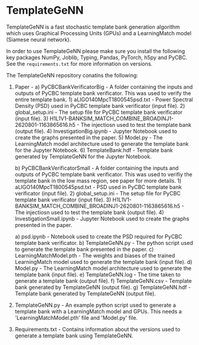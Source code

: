 # TemplateGeNN
TemplateGeNN is a fast stochastic template bank generation algorithm which uses Graphical Processing Units (GPUs) and a LearningMatch model (Siamese neural network). 

In order to use TemplateGeNN please make sure you install the following key packages NumPy, Joblib, Typing, Pandas, PyTorch, h5py and PyCBC. See the `requirements.txt` for more information on versions. 

The TemplateGeNN repository conatins the following:
1) Paper - 
    a) PyCBCBankVerificatorBig - A folder containing the inputs and outputs of PyCBC template bank verificator. This was used to verify the entire template bank.
        1) aLIGO140MpcT1800545psd.txt - Power Spectral Density (PSD) used in PyCBC template bank verificator (input file).
        2) global_setup.ini - The setup file for PyCBC template bank verificator (input file). 
        3) H1L1V1-BANKSIM_MATCH_COMBINE_BROADINJ1-2620801-1163865616.h5 - The injectiosn used to test the template bank (output file).
        4) InvestigationBig.ipynb - Jupyter Notebook used to create the graphs presented in the paper.
        5) Model.py - The LearningMatch model architecture used to generate the template bank for the Jupyter Notebook. 
        6) TemplateBank.hdf - Template bank generated by TemplateGeNN for the Jupyter Notebook.

    b) PyCBCBankVerificatorSmall - A folder containing the inputs and outputs of PyCBC template bank verificator. This was used to verifiy the template bank in the low mass region, see paper for more details.
        1) aLIGO140MpcT1800545psd.txt - PSD used in PyCBC template bank verificator (input file).
        2) global_setup.ini - The setup file for PyCBC template bank verificator (input file).
        3) H1L1V1-BANKSIM_MATCH_COMBINE_BROADINJ1-2620801-1163865616.h5 - The injectiosn used to test the template bank (output file).
        4) InvestigationSmall.ipynb - Jupyter Notebook used to create the graphs presented in the paper. 

    a) psd.ipynb - Notebook used to create the PSD required for PyCBC template bank verificator. 
    b) TemplateGeNN.py - The python script used to generate the template bank presented in the paper.
    c) LearningMatchModel.pth - The weights and biases of the trained LearningMatch model used to generate the template bank (input file). 
    d) Model.py - The LearningMatch model architecture used to generate the template bank (input file). 
    e) TemplateGeNN.log - The time taken to generate a template bank (output file). 
    f) TemplateGeNN.csv - Template bank generated by TemplateGeNN (output file). 
    g) TemplateGeNN.hdf - Template bank generated by TemplateGeNN (output file).

2) TemplateGeNN.py - An example python script used to generate a template bank with a LearningMatch model and GPUs. This needs a 'LearningMatchModel.pth' file and 'Model.py' file.

3) Requirements.txt - Contains information about the versions used to generate a template bank using TemplateGeNN.  

